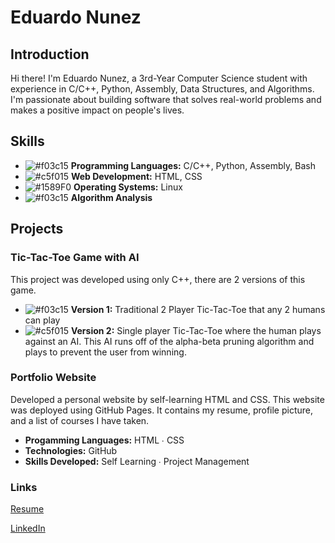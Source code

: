 # Eduardo Nunez

## Introduction

Hi there! I'm Eduardo Nunez, a 3rd-Year Computer Science student with experience in C/C++, Python, Assembly, Data Structures, and Algorithms. I'm passionate about building software that solves real-world problems and makes a positive impact on people's lives.

## Skills

- ![#f03c15](https://placehold.co/15x15/f03c15/f03c15.png) **Programming Languages:** C/C++, Python, Assembly, Bash
- ![#c5f015](https://placehold.co/15x15/c5f015/c5f015.png) **Web Development:** HTML, CSS
- ![#1589F0](https://placehold.co/15x15/1589F0/1589F0.png) **Operating Systems:** Linux
- ![#f03c15](https://placehold.co/15x15/f03c15/f03c15.png) **Algorithm Analysis**

## Projects

### Tic-Tac-Toe Game with AI 

This project was developed using only C++, there are 2 versions of this game. 
- ![#f03c15](https://placehold.co/15x15/f03c15/f03c15.png) **Version 1:** Traditional 2 Player Tic-Tac-Toe that any 2 humans can play
- ![#c5f015](https://placehold.co/15x15/c5f015/c5f015.png) **Version 2:** Single player Tic-Tac-Toe where the human plays against an AI. This AI runs off of the alpha-beta pruning algorithm and plays to prevent the user from winning. 

### Portfolio Website

Developed a personal website by self-learning HTML and CSS. This website was deployed using GitHub Pages. It contains my resume, profile picture, and a list of courses I have taken.
- **Progamming Languages:** HTML ∙ CSS
- **Technologies:** GitHub
- **Skills Developed:** Self Learning ∙ Project Management

### Links 
[Resume](https://github.com/eddayyy/eddayyy/blob/main/EduardoNunez_resume.pdf)

[LinkedIn](https://www.linkedin.com/in/eduardong/)
